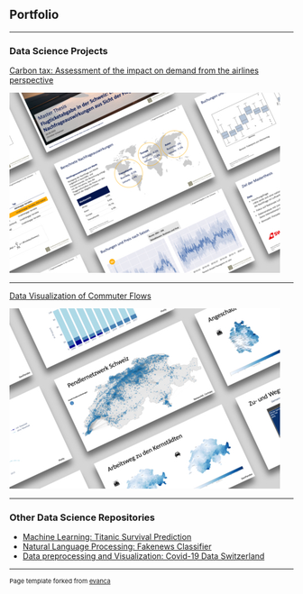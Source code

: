 ## Portfolio

---

### Data Science Projects

[Carbon tax: Assessment of the impact on demand from the airlines perspective](/pages/carbontax.md)

<img src="images/carbontax_thumbnail.jpg?raw=true"/>

---
[Data Visualization of Commuter Flows](/pages/commuter_visualization.md)

<img src="images/commuter_thumbnail.jpg?raw=true"/>

---

### Other Data Science Repositories

- [Machine Learning: Titanic Survival Prediction](https://github.com/cschweizer/datascience-kaggletitanic-ml)
- [Natural Language Processing: Fakenews Classifier](https://github.com/cschweizer/datascience-fakenews-classifier)
- [Data preprocessing and Visualization: Covid-19 Data Switzerland](https://github.com/cschweizer/datascience-covid19-data-switzerland)

---
<p style="font-size:11px">Page template forked from <a href="https://github.com/evanca/quick-portfolio">evanca</a></p>
<!-- Remove above link if you don't want to attibute -->
